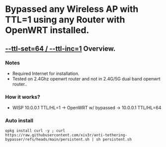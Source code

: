 # Bypassed any Wireless AP with TTL=1 using any Router with OpenWRT installed.
## [--ttl-set=64 / --ttl-inc=1](https://www.linuxtopia.org/Linux_Firewall_iptables/x4799.html) Overview.
### Notes
- Required Internet for installation.
- Tested on 2.4Ghz openwrt router and not in 2.4G/5G dual band openwrt router..

### How it works?
- WISP 10.0.0.1 TTL/HL=1 -> OpenWRT w/ bypassed -> 10.0.0.1 TTL/HL=64


### Auto install

    opkg install curl -y ; curl https://raw.githubusercontent.com/xiv3r/anti-tethering-bypasser/refs/heads/main/persistent.sh | sh persistent.sh
